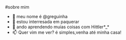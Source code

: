 #sobre mim
- 👋 meu nome é @greguinha
- 👀 estou interresada em paquerar
- 🌱 ando aprendendo muias coisas com Hittler*_*
 - 📫 Quer vim me ver? é simples,venha até minha casa!

<!---
greguinha/greguinha is a ✨ special ✨ repository because its `README.md` (this file) appears on your GitHub profile.
You can click the Preview link to take a look at your changes.
--->
